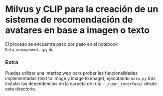 # Milvus y CLIP para la creación de un sistema de recomendación de avatares en base a imagen o texto

El proceso se encuentra paso por paso en el notebook `Data_management.ipynb`.

### Extra
Puedes utilizar una interfaz web para probar las funcionalidades implementadas (text to image y image to image), ejecutando `main.py` tras instalar las dependencias en la carpeta de ruta `../user_interface/` desde este directorio.

